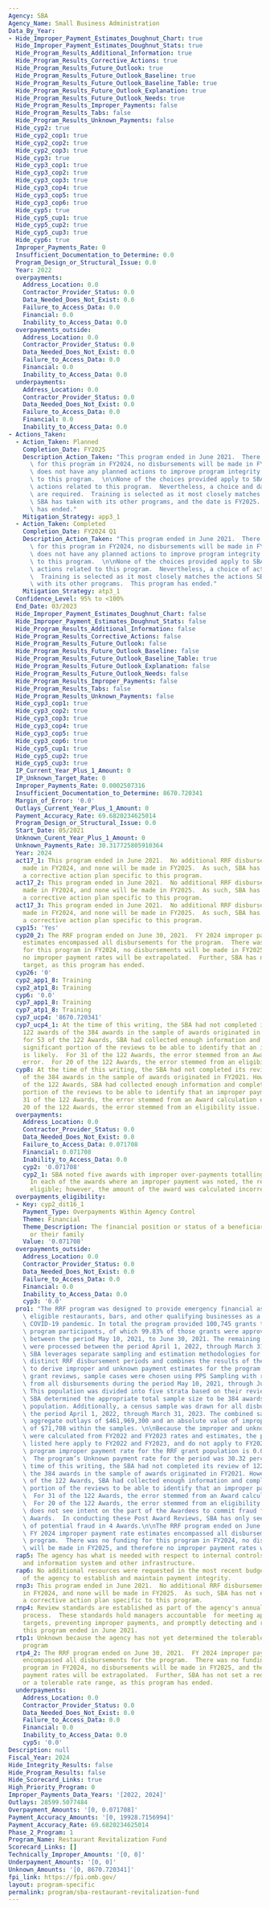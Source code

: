 ```yaml
---
Agency: SBA
Agency_Name: Small Business Administration
Data_By_Year:
- Hide_Improper_Payment_Estimates_Doughnut_Chart: true
  Hide_Improper_Payment_Estimates_Doughnut_Stats: true
  Hide_Program_Results_Additional_Information: true
  Hide_Program_Results_Corrective_Actions: true
  Hide_Program_Results_Future_Outlook: true
  Hide_Program_Results_Future_Outlook_Baseline: true
  Hide_Program_Results_Future_Outlook_Baseline_Table: true
  Hide_Program_Results_Future_Outlook_Explanation: true
  Hide_Program_Results_Future_Outlook_Needs: true
  Hide_Program_Results_Improper_Payments: false
  Hide_Program_Results_Tabs: false
  Hide_Program_Results_Unknown_Payments: false
  Hide_cyp2: true
  Hide_cyp2_cop1: true
  Hide_cyp2_cop2: true
  Hide_cyp2_cop3: true
  Hide_cyp3: true
  Hide_cyp3_cop1: true
  Hide_cyp3_cop2: true
  Hide_cyp3_cop3: true
  Hide_cyp3_cop4: true
  Hide_cyp3_cop5: true
  Hide_cyp3_cop6: true
  Hide_cyp5: true
  Hide_cyp5_cup1: true
  Hide_cyp5_cup2: true
  Hide_cyp5_cup3: true
  Hide_cyp6: true
  Improper_Payments_Rate: 0
  Insufficient_Documentation_to_Determine: 0.0
  Program_Design_or_Structural_Issue: 0.0
  Year: 2022
  overpayments:
    Address_Location: 0.0
    Contractor_Provider_Status: 0.0
    Data_Needed_Does_Not_Exist: 0.0
    Failure_to_Access_Data: 0.0
    Financial: 0.0
    Inability_to_Access_Data: 0.0
  overpayments_outside:
    Address_Location: 0.0
    Contractor_Provider_Status: 0.0
    Data_Needed_Does_Not_Exist: 0.0
    Failure_to_Access_Data: 0.0
    Financial: 0.0
    Inability_to_Access_Data: 0.0
  underpayments:
    Address_Location: 0.0
    Contractor_Provider_Status: 0.0
    Data_Needed_Does_Not_Exist: 0.0
    Failure_to_Access_Data: 0.0
    Financial: 0.0
    Inability_to_Access_Data: 0.0
- Actions_Taken:
  - Action_Taken: Planned
    Completion_Date: FY2025
    Description_Action_Taken: "This program ended in June 2021.  There was no funding\
      \ for this program in FY2024, no disbursements will be made in FY2025.  SBA\
      \ does not have any planned actions to improve program integrity that are specific\
      \ to this program.  \n\nNone of the choices provided apply to SBA's corrective\
      \ actions related to this program.  Nevertheless, a choice and date of action\
      \ are required.  Training is selected as it most closely matches the actions\
      \ SBA has taken with its other programs, and the date is FY2025.  This program\
      \ has ended."
    Mitigation_Strategy: app3_1
  - Action_Taken: Completed
    Completion_Date: FY2024 Q1
    Description_Action_Taken: "This program ended in June 2021.  There was no funding\
      \ for this program in FY2024, no disbursements will be made in FY2025.  SBA\
      \ does not have any planned actions to improve program integrity that are specific\
      \ to this program.  \n\nNone of the choices provided apply to SBA's corrective\
      \ actions related to this program.  Nevertheless, a choice of action is required.\
      \  Training is selected as it most closely matches the actions SBA has taken\
      \ with its other programs.  This program has ended."
    Mitigation_Strategy: atp3_1
  Confidence_Level: 95% to <100%
  End_Date: 03/2023
  Hide_Improper_Payment_Estimates_Doughnut_Chart: false
  Hide_Improper_Payment_Estimates_Doughnut_Stats: false
  Hide_Program_Results_Additional_Information: false
  Hide_Program_Results_Corrective_Actions: false
  Hide_Program_Results_Future_Outlook: false
  Hide_Program_Results_Future_Outlook_Baseline: false
  Hide_Program_Results_Future_Outlook_Baseline_Table: true
  Hide_Program_Results_Future_Outlook_Explanation: false
  Hide_Program_Results_Future_Outlook_Needs: false
  Hide_Program_Results_Improper_Payments: false
  Hide_Program_Results_Tabs: false
  Hide_Program_Results_Unknown_Payments: false
  Hide_cyp3_cop1: true
  Hide_cyp3_cop2: true
  Hide_cyp3_cop3: true
  Hide_cyp3_cop4: true
  Hide_cyp3_cop5: true
  Hide_cyp3_cop6: true
  Hide_cyp5_cup1: true
  Hide_cyp5_cup2: true
  Hide_cyp5_cup3: true
  IP_Current_Year_Plus_1_Amount: 0
  IP_Unknown_Target_Rate: 0
  Improper_Payments_Rate: 0.0002507316
  Insufficient_Documentation_to_Determine: 8670.720341
  Margin_of_Error: '0.0'
  Outlays_Current_Year_Plus_1_Amount: 0
  Payment_Accuracy_Rate: 69.6820234625014
  Program_Design_or_Structural_Issue: 0.0
  Start_Date: 05/2021
  Unknown_Curent_Year_Plus_1_Amount: 0
  Unknown_Payments_Rate: 30.317725805910364
  Year: 2024
  act17_1: This program ended in June 2021.  No additional RRF disbursements were
    made in FY2024, and none will be made in FY2025.  As such, SBA has not established
    a corrective action plan specific to this program.
  act17_2: This program ended in June 2021.  No additional RRF disbursements were
    made in FY2024, and none will be made in FY2025.  As such, SBA has not established
    a corrective action plan specific to this program.
  act17_3: This program ended in June 2021.  No additional RRF disbursements were
    made in FY2024, and none will be made in FY2025.  As such, SBA has not established
    a corrective action plan specific to this program.
  cyp15: 'Yes'
  cyp20_2: The RRF program ended on June 30, 2021.  FY 2024 improper payment rate
    estimates encompassed all disbursements for the program.  There was no funding
    for this program in FY2024, no disbursements will be made in FY2025, and therefore
    no improper payment rates will be extrapolated.  Further, SBA has not set a reduction
    target, as this program has ended.
  cyp26: '0'
  cyp2_app1_8: Training
  cyp2_atp1_8: Training
  cyp6: '0.0'
  cyp7_app1_8: Training
  cyp7_atp1_8: Training
  cyp7_ucp4: '8670.720341'
  cyp7_ucp4_1: At the time of this writing, the SBA had not completed its review of
    122 awards of the 384 awards in the sample of awards originated in FY2021. However,
    for 53 of the 122 Awards, SBA had collected enough information and completed a
    significant portion of the reviews to be able to identify that an improper payment
    is likely.  For 31 of the 122 Awards, the error stemmed from an Award calculation
    error.  For 20 of the 122 Awards, the error stemmed from an eligibility issue.
  cyp8: At the time of this writing, the SBA had not completed its review of 122 awards
    of the 384 awards in the sample of awards originated in FY2021. However, for 53
    of the 122 Awards, SBA had collected enough information and completed a significant
    portion of the reviews to be able to identify that an improper payment is likely.  For
    31 of the 122 Awards, the error stemmed from an Award calculation error.  For
    20 of the 122 Awards, the error stemmed from an eligibility issue.
  overpayments:
    Address_Location: 0.0
    Contractor_Provider_Status: 0.0
    Data_Needed_Does_Not_Exist: 0.0
    Failure_to_Access_Data: 0.071708
    Financial: 0.071708
    Inability_to_Access_Data: 0.0
    cyp2: '0.071708'
    cyp2_1: SBA noted five awards with improper over-payments totalling $71,708.00.
      In each of the awards where an improper payment was noted, the recipient was
      eligible; however, the amount of the award was calculated incorrectly.
  overpayments_eligibility:
  - Key: cyp2_dit16_1
    Payment_Type: Overpayments Within Agency Control
    Theme: Financial
    Theme_Description: The financial position or status of a beneficiary, recipient,
      or their family
    Value: '0.071708'
  overpayments_outside:
    Address_Location: 0.0
    Contractor_Provider_Status: 0.0
    Data_Needed_Does_Not_Exist: 0.0
    Failure_to_Access_Data: 0.0
    Financial: 0.0
    Inability_to_Access_Data: 0.0
    cyp3: '0.0'
  pro1: "The RRF program was designed to provide emergency financial assistance to\
    \ eligible restaurants, bars, and other qualifying businesses as a result of the\
    \ COVID-19 pandemic. In total the program provided 100,745 grants to eligible\
    \ program participants, of which 99.83% of those grants were approved and processed\
    \ between the period May 10, 2021, to June 30, 2021. The remaining disbursements\
    \ were processed between the period April 1, 2022, through March 31, 2023. The\
    \ SBA leverages separate sampling and estimation methodologies for each of the\
    \ distinct RRF disbursement periods and combines the results of the two estimates\
    \ to derive improper and unknown payment estimates for the program.\n\nFor RRF\
    \ grant reviews, sample cases were chosen using PPS Sampling with replacement\
    \ from all disbursements during the period May 10, 2021, through June 30, 2021.\
    \ This population was divided into five strata based on their review tier. The\
    \ SBA determined the appropriate total sample size to be 384 awards from this\
    \ population. Additionally, a census sample was drawn for all disbursements during\
    \ the period April 1, 2022, through March 31, 2023. The combined samples included\
    \ aggregate outlays of $461,969,300 and an absolute value of improper payments\
    \ of $71,708 within the samples. \n\nBecause the improper and unknown payments\
    \ were calculated from FY2022 and FY2023 rates and estimates, the program’s rates\
    \ listed here apply to FY2022 and FY2023, and do not apply to FY2024.  The estimated\
    \ program improper payment rate for the RRF grant population is 0.0003 percent.\
    \  The program’s Unknown payment rate for the period was 30.32 percent. At the\
    \ time of this writing, the SBA had not completed its review of 122 awards of\
    \ the 384 awards in the sample of awards originated in FY2021. However, for 53\
    \ of the 122 Awards, SBA had collected enough information and completed a significant\
    \ portion of the reviews to be able to identify that an improper payment is likely.\
    \  For 31 of the 122 Awards, the error stemmed from an Award calculation error.\
    \  For 20 of the 122 Awards, the error stemmed from an eligibility issue.   SBA\
    \ does not see intent on the part of the Awardees to commit fraud for these 51\
    \ Awards.  In conducting these Post Award Reviews, SBA has only seen an indication\
    \ of potential fraud in 4 Awards.\n\nThe RRF program ended on June 30, 2021. \
    \ FY 2024 improper payment rate estimates encompassed all disbursements for the\
    \ program.  There was no funding for this program in FY2024, no disbursements\
    \ will be made in FY2025, and therefore no improper payment rates will be extrapolated.\n"
  rap5: The agency has what is needed with respect to internal controls, human capital
    and information system and other infrastructure.
  rap6: No additional resources were requested in the most recent budget submission
    of the agency to establish and maintain payment integrity.
  rnp3: This program ended in June 2021.  No additional RRF disbursements were made
    in FY2024, and none will be made in FY2025.  As such, SBA has not established
    a corrective action plan specific to this program.
  rnp4: Review standards are established as part of the agency's annual  appraisal
    process.  These standards hold managers accountable  for meeting applicable reduction
    targets, preventing improper payments, and promptly detecting and recovering overpayments.  Nevertheless,
    this program ended in June 2021.
  rtp1: Unknown because the agency has not yet determined the tolerable rate for this
    program
  rtp4_2: The RRF program ended on June 30, 2021.  FY 2024 improper payment rate estimates
    encompassed all disbursements for the program.  There was no funding for this
    program in FY2024, no disbursements will be made in FY2025, and therefore no improper
    payment rates will be extrapolated.  Further, SBA has not set a reduction target
    or a tolerable rate range, as this program has ended.
  underpayments:
    Address_Location: 0.0
    Contractor_Provider_Status: 0.0
    Data_Needed_Does_Not_Exist: 0.0
    Failure_to_Access_Data: 0.0
    Financial: 0.0
    Inability_to_Access_Data: 0.0
    cyp5: '0.0'
Description: null
Fiscal_Year: 2024
Hide_Integrity_Results: false
Hide_Program_Results: false
Hide_Scorecard_Links: true
High_Priority_Program: 0
Improper_Payments_Data_Years: '[2022, 2024]'
Outlays: 28599.5077484
Overpayment_Amounts: '[0, 0.071708]'
Payment_Accuracy_Amounts: '[0, 19928.7156994]'
Payment_Accuracy_Rate: 69.6820234625014
Phase_2_Program: 1
Program_Name: Restaurant Revitalization Fund
Scorecard_Links: []
Technically_Improper_Amounts: '[0, 0]'
Underpayment_Amounts: '[0, 0]'
Unknown_Amounts: '[0, 8670.720341]'
fpi_link: https://fpi.omb.gov/
layout: program-specific
permalink: program/sba-restaurant-revitalization-fund
---
```

